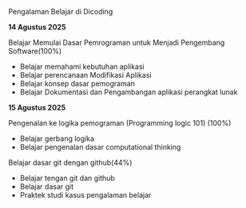 Pengalaman Belajar di Dicoding

**14 Agustus 2025**

Belajar Memulai Dasar Pemrograman untuk Menjadi Pengembang Software(100%)
* Belajar memahami kebutuhan aplikasi
* Belajar perencanaan Modifikasi Aplikasi
* Belajar konsep dasar pemograman
* Belajar Dokumentasi dan Pengambangan aplikasi perangkat lunak

**15 Agustus 2025**

Pengenalan ke logika pemograman (Programming logic 101) (100%)
* Belajar gerbang logika
* Belajar pengenalan dasar computational thinking
  
Belajar dasar git dengan github(44%)
* Belajar tengan git dan github
* Belajar dasar git
* Praktek studi kasus pengalaman belajar
